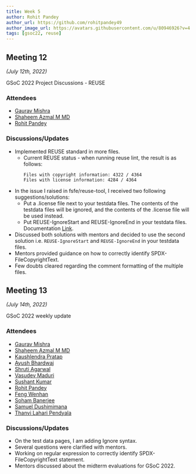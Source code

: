 ```yaml
---
title: Week 5
author: Rohit Pandey
author_url: https://github.com/rohitpandey49
author_image_url: https://avatars.githubusercontent.com/u/80946926?v=4
tags: [gsoc22, reuse]
---
```


<!--
SPDX-License-Identifier: CC-BY-SA-4.0

SPDX-FileCopyrightText: 2022 Rohit Pandey <rohit.pandey4900@gmail.com>
-->

## Meeting 12
*(July 12th, 2022)*

GSoC 2022 Project Discussions - REUSE

### Attendees

- [Gaurav Mishra](https://github.com/GMishx)
- [Shaheem Azmal M MD](https://github.com/shaheemazmalmmd)
- [Rohit Pandey](https://github.com/rohitpandey49)

### Discussions/Updates

- Implemented REUSE standard in more files.
    - Current REUSE status - when running reuse lint, the result is as follows:
        ```
        Files with copyright information: 4322 / 4364
        Files with license information: 4284 / 4364
        ```
- In the issue I raised in fsfe/reuse-tool, I received two following suggestions/solutions:
    - Put a .license file next to your testdata files. The contents of the testdata files will be ignored, and the contents of the .license file will be used instead.
    - Put REUSE-IgnoreStart and REUSE-IgnoreEnd in your testdata files. Documentation [Link](https://reuse.readthedocs.io/en/stable/usage.html#ignoring-parts-of-a-file).
- Discussed both solutions with mentors and decided to use the second solution i.e. `REUSE-IgnoreStart` and `REUSE-IgnoreEnd` in your testdata files.
- Mentors provided guidance on how to correctly identify SPDX-FileCopyrightText.
- Few doubts cleared regarding the comment formatting of the multiple files.

## Meeting 13
*(July 14th, 2022)*

GSoC 2022 weekly update

### Attendees

- [Gaurav Mishra](https://github.com/GMishx)
- [Shaheem Azmal M MD](https://github.com/shaheemazmalmmd)
- [Kaushlendra Pratap](https://github.com/Kaushl2208)
- [Ayush Bhardwaj](https://github.com/hastagAB)
- [Shruti Agarwal](https://github.com/Shruti3004)
- [Vasudev Maduri](https://github.com/vasudevmaduri)
- [Sushant Kumar](https://github.com/its-sushant)
- [Rohit Pandey](https://github.com/rohitpandey49)
- [Feng Wenhan](https://github.com/fwhdzh)
- [Soham Banerjee](https://github.com/soham4abc)
- [Samuel Dushimimana](https://github.com/dushimsam)
- [Thanvi Lahari Pendyala](https://github.com/Pendyala-thanvi)

### Discussions/Updates

- On the test data pages, I am adding Ignore syntax.
- Several questions were clarified with mentors.
- Working on regular expression to correctly identify SPDX-FileCopyrightText statement.
- Mentors discussed about the midterm evaluations for GSoC 2022.